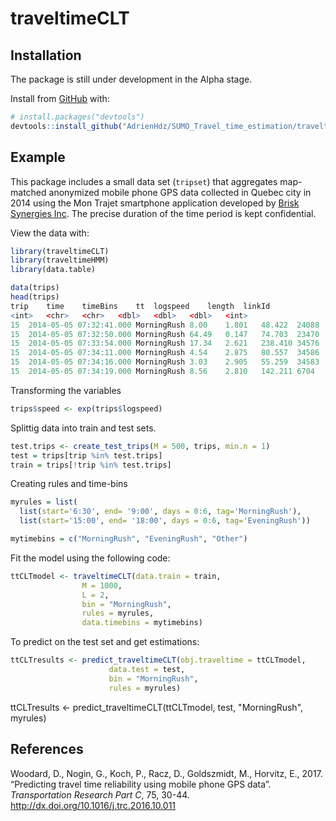 # traveltimeCLT

## Installation

The package is still under development in the Alpha stage.

Install from [GitHub](https://github.com/AdrienHdz/SUMO_Travel_time_estimation/traveltimeCLT) with:

``` r
# install.packages("devtools")
devtools::install_github("AdrienHdz/SUMO_Travel_time_estimation/traveltimeCLT")
```

## Example

This package includes a small data set (`tripset`) that aggregates
map-matched anonymized mobile phone GPS data collected in Quebec city in
2014 using the Mon Trajet smartphone application developed by [Brisk
Synergies Inc](https://brisksynergies.com/). The precise duration of the
time period is kept confidential.

View the data with:

``` r
library(traveltimeCLT)
library(traveltimeHMM)
library(data.table)

data(trips)
head(trips)
trip	time	timeBins	tt	logspeed	length	linkId
<int>	<chr>	<chr>	<dbl>	<dbl>	<dbl>	<int>
15	2014-05-05 07:32:41.000	MorningRush	8.00	1.801	48.422	24088
15	2014-05-05 07:32:50.000	MorningRush	64.49	0.147	74.703	23470
15	2014-05-05 07:33:54.000	MorningRush	17.34	2.621	238.410	34576
15	2014-05-05 07:34:11.000	MorningRush	4.54	2.875	80.557	34586
15	2014-05-05 07:34:16.000	MorningRush	3.03	2.905	55.259	34583
15	2014-05-05 07:34:19.000	MorningRush	8.56	2.810	142.211	6704

```
Transforming the variables

``` r
trips$speed <- exp(trips$logspeed)
```
Splittig data into train and test sets.

``` r
test.trips <- create_test_trips(M = 500, trips, min.n = 1)
test = trips[trip %in% test.trips]
train = trips[!trip %in% test.trips]

```
Creating rules and time-bins

``` r
myrules = list(
  list(start='6:30', end= '9:00', days = 0:6, tag='MorningRush'),
  list(start='15:00', end= '18:00', days = 0:6, tag='EveningRush'))

mytimebins = c("MorningRush", "EveningRush", "Other")
```

Fit the model using the following code:

``` r
ttCLTmodel <- traveltimeCLT(data.train = train, 
			    M = 1000,
			    L = 2,
			    bin = "MorningRush",
			    rules = myrules,
			    data.timebins = mytimebins)
```
To predict on the test set and get estimations:

``` r
ttCLTresults <- predict_traveltimeCLT(obj.traveltime = ttCLTmodel,
				      data.test = test,
				      bin = "MorningRush",
				      rules = myrules)
```
ttCLTresults <- predict_traveltimeCLT(ttCLTmodel, test, "MorningRush", myrules)


## References

Woodard, D., Nogin, G., Koch, P., Racz, D., Goldszmidt, M., Horvitz, E.,
2017. “Predicting travel time reliability using mobile phone GPS data”.
*Transportation Research Part C*, 75, 30-44.
<http://dx.doi.org/10.1016/j.trc.2016.10.011>